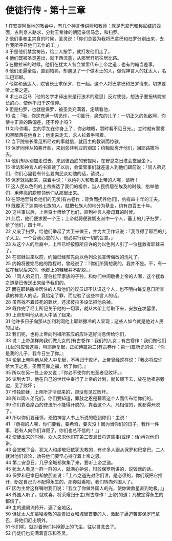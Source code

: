 # 使徒行传 - 第十三章
  
 1 在安提阿当地的教会中，有几个神言传讲师和教师：就是巴拿巴和称尼结的西面，古利奈人路求，分封王希律的朝廷亲信马念，和扫罗。  
 2 他们事奉主禁食的时候，圣灵说：「你们总要为我将巴拿巴和扫罗分别出来，去作我所呼召他们去作的工。」  
 3 于是他们禁食祷告，给二人按手，就打发他们走了。  
 4 他们既被圣灵差出，就下西流基，从那里开航往居比路。  
 5 在撒拉米的时候，他们在犹太人各会堂里传布上帝之道；也有约翰当差事。  
 6 他们走遍全岛，直到帕弗，却遇见了一个做术士的人，做假神言人的犹太人，名叫巴耶稣。  
 7 他常和通达人，院省长士求保罗，在一起。这个人将巴拿巴和扫罗请来，切求要听上帝之道。  
 8 术士以吕马［他的名字才译出来是行法术的意思］反对使徒，想法子要扭转院省长的心，使他不归于这信仰。  
 9 但是扫罗，也就是保罗，被圣灵充满着，定睛看他，  
 10 说：「哦，你这充满一切诡诈，一切匪行，魔鬼的儿子；一切正义的仇敌阿，你使主正直的路偏差，还不停止吗？  
 11 如今你看，主的手加在你身上了，你必瞎眼，暂时看不见日光。」立时就有蒙雾和黑暗落在他身上；他走来走去，求人拉着手带着。  
 12 当下院省长看见所经过的事就信，就因主的教训而惊骇。  
 13 保罗同伴从帕弗开船，来到旁非利亚的别加；约翰就离开他们，回耶路撒冷去。  
 14 他们却从别加走过去，来到彼西底的安提阿，在安息之日进会堂里坐下。  
 15 律法和神言人的书宣读了以后，会堂管事们就差遣人到他们跟前说：「同人弟兄们，你们心里若有什么要向民众劝勉的话，请说。」  
 16 保罗就站起来，摆着手说：「以色列人和敬畏上帝的人哪，请听！  
 17 这人民以色列的上帝拣选了我们的祖宗，当人民侨居在埃及的时候，抬举他们，用伸高的膀臂领他们从那里出来。  
 18 在野地里背负他们的无状(有古卷作：背负而抚养他们)，约有四十年的工夫。  
 19 既覆灭了迦南地七族的人，就把七族人的地分为基业，约有四百五十年。  
 20 这些事以后，上帝将士师给了也们，直到神言人撒母耳的时候。  
 21 此后，他们便求要一个王；上帝就将便雅悯支派中一个人，基士的儿子扫罗，给了他们，四十年。  
 22 又废了扫罗，给他们举起了大卫来做王，并为大卫作证说：『我寻得了耶西的儿子大卫，一个合我心意的人，他必实行我一切的旨意。」  
 23 从这个人的后裔中，上帝已经按照所应许的为以色列人引了一位拯救者耶稣来了。  
 24 在耶稣进来以前，约翰已经预先向以色列众民宣传侮改的洗礼了。  
 25 约翰将要完尽他的跑程时，曾经说了：『你们所猜想我的，我并不是。不，有一位在我以后来的，他脚上的鞋我并不配脱。』  
 26 「同人弟兄们，亚伯拉罕家族的子孙，和你们中间敬畏上帝的人哪，这个拯救之道是已传送出来给予我们的。  
 27 而在耶路撒冷居住的人和他们的议员却不认识这个人，也不明白每安息日所宣读的神言人的话，竟给定了罪，而应验了这些神言人的话。  
 28 虽然找不着该死的罪状，还求彼拉多设法把他杀掉。  
 29 既作完了经上所记关于他的一切事，就从木架上给取下来，安放在坟墓里。  
 30 上帝却叫他从死人中活了起来。  
 31 他许多日子向那从加利利同他上耶路撒冷的人显现；这些人如今就是他对人民的见证。  
 32 我们呢，也将上帝向列祖所答应的应许这好消息传给你们，  
 33 说：上帝怎样向我们做儿女的(有古卷作：我们的儿女；有古卷作：我们做他们儿女的)应验这事，叫耶稣复起，正如诗篇第二(有古卷作：第一)篇所记的说：『你是我的儿子，我今日生了你。』  
 34 论到上帝叫他从死人中复起，不再归于败坏，上帝曾经这样说：『我必将应许给大卫之恩，圣而可靠之福，给了你们。』  
 35 所以在另一处上帝又说；『你必不使你的忠圣者见败坏。』  
 36 论到大卫，他在自己的世代中奉行了上帝的计划，就长眠下去，放在他祖宗旁边，见了败坏；  
 37 惟独耶稣，上帝所才活起来的，却没有见过败坏。  
 38 所以同人弟兄们，你们要知道，罪赦之恩是藉着这个人而传布给你们的。  
 39 你们靠着摩西的律法所不能得开脱的，靠着这个人，凡相信的，就都得开脱了。  
 40 所以你们要谨慎，恐怕神言人书上所说的临到你们：主说：  
 41 『藐视的人哪，你们要看，要希奇，要灭没！因为当你们的日子，我作一件事，若有人向你们详叙了，你们也总不信的！』」  
 42 使徒出来的时候，众人央求他们在第二安息日将这些事(或译：话)再对他们讲。  
 43 会堂散了会，犹太人和虔敬归依犹太教的，有许多人跟从保罗和巴拿巴。二人就对他们谈论，劝导他们要坚心持守着上帝之恩。  
 44 第二安息日，几乎全城都聚集了来，要听上帝之道。  
 45 犹太人看见一群一群的人，就满心妒忌，辩驳保罗所讲的，说毁谤的话。  
 46 保罗和巴拿巴却放胆直说：「上帝之道先对你们讲，是必须的，你们既把它推开，断定自己为不配得永生的，那你就看吧，我们转向外国人了。  
 47 因为主曾这样嘱咐我们说：『我立了你做外国人的光，使你做救星直到地极。』」  
 48 外国人听了，就欢喜，将荣耀归于主(有古卷作：上帝)的道；凡被定得永生的都信了。  
 49 主的道周流传开，遍了全地区。  
 50 但犹太人却挑唆虔敬的高贵妇女和城里首要的人，激起了逼迫苦害保罗巴拿巴，将他们赶出境外。  
 51 他们呢，就对着他们抖掉脚上的飞尘，往以哥念去了。  
 52 门徒们也充满着喜乐和圣灵。